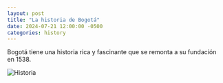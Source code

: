 ```yaml
---
layout: post
title: "La historia de Bogotá"
date: 2024-07-21 12:00:00 -0500
categories: history
---
```


Bogotá tiene una historia rica y fascinante que se remonta a su fundación en 1538.

![Historia](https://cdn.pixabay.com/photo/2020/09/08/21/37/church-5555922_640.jpg)
